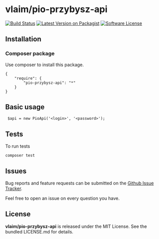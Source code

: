 # vlaim/pio-przybysz-api

[![Build Status][ico-ci]](link-ci)
[![Latest Version on Packagist][ico-version]][link-packagist]
[![Software License][ico-license]](LICENSE.md)


## Installation

### Composer package
Use composer to install this package.

```
{
    "require": {
        "pio-przybysz-api": "*"
    }
}
```


## Basic usage 

```
 $api = new PioApi('<login>', '<password>');
```

## Tests

To run tests
```
composer test
```

## Issues

Bug reports and feature requests can be submitted on the [Github Issue Tracker](link-github). 

Feel free to open an issue on every question you have.


## License

**vlaim/pio-przybysz-api** is released under the MIT License. See the bundled LICENSE.md for details.

[link-github]: https://github.com/vlaim/pio-przybysz-api
[link-packagist]: https://packagist.org/packages/vlaim/pio-przybysz-api

[ico-version]: https://img.shields.io/packagist/v/vlaim/pio-przybysz-api.svg?style=flat-square
[ico-license]: https://img.shields.io/badge/license-MIT-brightgreen.svg?style=flat-square
[ico-ci]: https://travis-ci.com/vlaim/pio-przybysz-api.svg?token=yjpboQ1s7oorxyxVXyou&branch=master
[link-ci]: https://travis-ci.com/vlaim/pio-przybysz-api